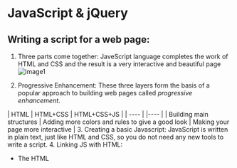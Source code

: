 #  JavaScript & jQuery
## Writing a script for a **web page**:
1. Three parts come together:
JaveScript language completes the work of HTML and CSS and the result is a very interactive and beautiful page
![image1](https://pixels4kids.files.wordpress.com/2014/10/html_css_javascript_and_the_awesome_jquery_header.png?w=975)

2. Progressive Enhancement:
These three layers form the basis of a popular approach to building web pages called *progressive enhancement*.


| HTML | HTML+CSS | HTML+CSS+JS |
| ---- | |---- |
| Building main structures | Adding more colors and rules to give a good look | Making your page more interactive |
3. Creating a basic Javascript:
JavaScript is written in plain text, just like HTML and CSS, so you do not need any new tools to write a script.
4. Linking JS with HTML:
* The HTML <script> element is used to load the JavaScript file into the page. 
* It has an attribute called src, whose value is the path to the script you created.
* This tells the browser to find and load the script file
4. Objects and Methods:

![image2](https://encrypted-tbn0.gstatic.com/images?q=tbn:ANd9GcQSFAJTMpFrhUQR0RTbb3nYP2IGDjokXR15hg&usqp=CAU)

# Basic JS Instructions:
1. Statements:
* A script is a series of instructions that a computer can follow one-by-one.
* Each individual instruction or step is known as a statement. 
* Statements should end with a semicolon.

 Note: Keep in mind that JS is case sensitive.
 2. Comments:
* You should write comments to explain what your code does.
* They help make your code easier to read and understand.
* This can help you and others who read your code.
3. Variables: A script will have to temporarily store the bits of information it needs to do its job. It can store this data in variables.
* Variables Declaration: For that we use the variable keyword **var** followed by a **space** then **the name of the variable** then **;**


 
